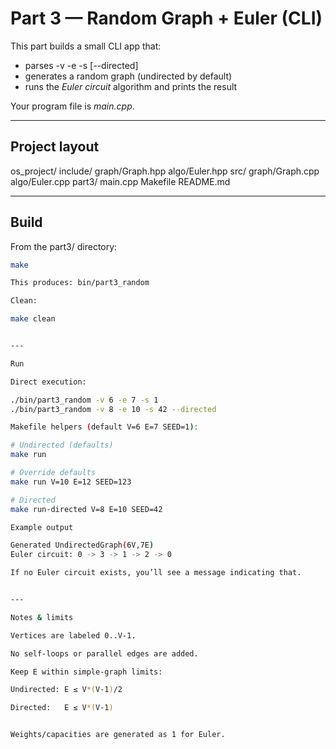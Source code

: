 
# Part 3 — Random Graph + Euler (CLI)

This part builds a small CLI app that:
- parses -v <V> -e <E> -s <SEED> [--directed]
- generates a random graph (undirected by default)
- runs the *Euler circuit* algorithm and prints the result

Your program file is *main.cpp*.

---

## Project layout

os_project/ include/ graph/Graph.hpp algo/Euler.hpp src/ graph/Graph.cpp algo/Euler.cpp part3/ main.cpp Makefile README.md

---

## Build

From the part3/ directory:

```bash
make

This produces: bin/part3_random

Clean:

make clean


---

Run

Direct execution:

./bin/part3_random -v 6 -e 7 -s 1
./bin/part3_random -v 8 -e 10 -s 42 --directed

Makefile helpers (default V=6 E=7 SEED=1):

# Undirected (defaults)
make run

# Override defaults
make run V=10 E=12 SEED=123

# Directed
make run-directed V=8 E=10 SEED=42

Example output

Generated UndirectedGraph(6V,7E)
Euler circuit: 0 -> 3 -> 1 -> 2 -> 0

If no Euler circuit exists, you’ll see a message indicating that.


---

Notes & limits

Vertices are labeled 0..V-1.

No self-loops or parallel edges are added.

Keep E within simple-graph limits:

Undirected: E ≤ V*(V-1)/2

Directed:   E ≤ V*(V-1)


Weights/capacities are generated as 1 for Euler.